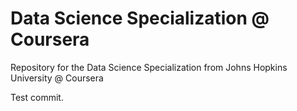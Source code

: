 # Data Science Specialization @ Coursera 
Repository for the Data Science Specialization from Johns Hopkins University @ Coursera

Test commit.

